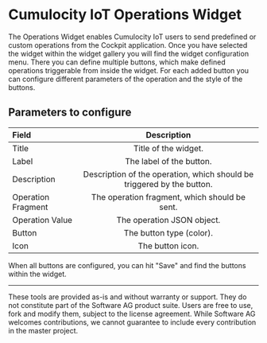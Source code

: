 # Cumulocity IoT Operations Widget

The Operations Widget enables Cumulocity IoT users to send predefined or custom operations from the Cockpit application.
Once you have selected the widget within the widget gallery you will find the widget configuration menu. There you can define multiple buttons, which make defined operations triggerable from inside the widget.
For each added button you can configure different parameters of the operation and the style of the buttons.
## Parameters to configure

| Field                  | Description                           |
| :---                   |    :----:                             |
| Title                  | Title of the widget.                  |
| Label                  | The label of the button.              |
| Description            | Description of the operation, which should be triggered by the button.        |                   
| Operation Fragment     | The operation fragment, which should be sent.       |
| Operation Value        | The operation JSON object.            |
| Button                 | The button type (color).              |
| Icon                   | The button icon.                      |

When all buttons are configured, you can hit "Save" and find the buttons within the widget.

______________________
These tools are provided as-is and without warranty or support. They do not constitute part of the Software AG product suite. Users are free to use, fork and modify them, subject to the license agreement. While Software AG welcomes contributions, we cannot guarantee to include every contribution in the master project.	



